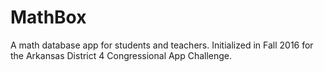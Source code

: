 # MathBox
A math database app for students and teachers. Initialized in Fall 2016 for the Arkansas District 4 Congressional App Challenge.
